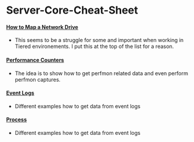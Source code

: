 # Server-Core-Cheat-Sheet
#### [How to Map a Network Drive](https://github.com/chadmcox/Server-Core-Cheat-Sheet/blob/master/Mapping_Network_Drive.md)
* This seems to be a struggle for some and important when working in Tiered environements. I put this at the top of the list for a reason.
#### [Performance Counters](https://github.com/chadmcox/Server-Core-Cheat-Sheet/blob/master/Performance_Counters.md)
* The idea is to show how to get perfmon related data and even perform perfmon captures.
#### [Event Logs](https://github.com/chadmcox/Server-Core-Cheat-Sheet/blob/master/Event_Logs.md)
* Different examples how to get data from event logs
#### [Process](https://github.com/chadmcox/Server-Core-Cheat-Sheet/blob/master/Processes.md)
* Different examples how to get data from event logs

